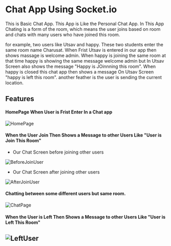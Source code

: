 # Chat App Using Socket.io

This is Basic Chat App. This App is Like the Personal Chat App. In This App Chating is a form of the room, which means the user joins based on room and chats with many users who have joined this room.

for example, two users like Utsav and happy. These two students enter the same room name Charusat. When Frist Utsav is entered in our app then shows massage is welcome admin. When happy is joining the same room at that time happy is showing the same message welcome admin but In Utsav Screen also shows the message "Happy is JOinnning this room". When happy is closed this chat app then shows a message On Utsav Screen "happy is left this room". another feather is the user is sending the current location.
## Features

#### HomePage When User is Frist Enter In a Chat app
![HomePage](https://user-images.githubusercontent.com/80502799/215257959-133b18f5-07bf-4271-8a18-11a18373674e.png)

#### When the User Join Then Shows a Message to other Users Like "User is Join This Room"

- Our Chat Screen before joining other users

![BeforeJoinUser](https://user-images.githubusercontent.com/80502799/215257963-957d0b5e-cced-44fc-9ea7-56f3393b41e8.png)

- Our Chat Screen after joining other users

![AfterJoinUser](https://user-images.githubusercontent.com/80502799/215257966-1b13aab0-23dd-40c5-8d65-ad67963df1c9.png)

#### Chatting between some different users but same room.
![ChatPage](https://user-images.githubusercontent.com/80502799/215257972-2e4b589e-4436-4026-9a68-6629ad65d496.png)

#### When the User is Left Then Shows a Message to other Users Like "User is Left This Room"
![LeftUser](https://user-images.githubusercontent.com/80502799/215257976-9f93d71f-8e2f-45cb-8cb5-eed3eb6d2770.png)
-


